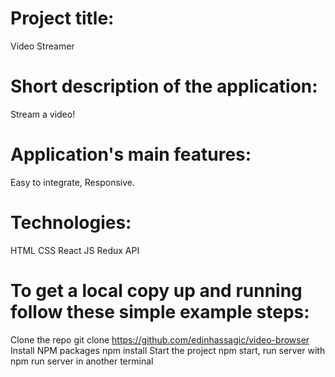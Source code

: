 # Project title:
Video Streamer

# Short description of the application:
Stream a video!

# Application's main features:
Easy to integrate, Responsive.

# Technologies:
HTML CSS  React JS  Redux API

# To get a local copy up and running follow these simple example steps:
Clone the repo git clone https://github.com/edinhassagic/video-browser 
Install NPM packages npm install
 Start the project npm start, 
 run server with  npm run server in another terminal